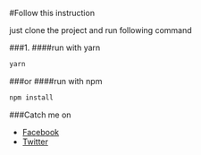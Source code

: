 #Follow this instruction

just clone the project and run following command

###1.
####run with yarn

```sh
yarn
```

###or
####run with npm

```sh
npm install
```

###Catch me on

- [Facebook](https://facebook.com/mehedisarkar2k)
- [Twitter](https://twitter.com/mehedisarkar2k)

